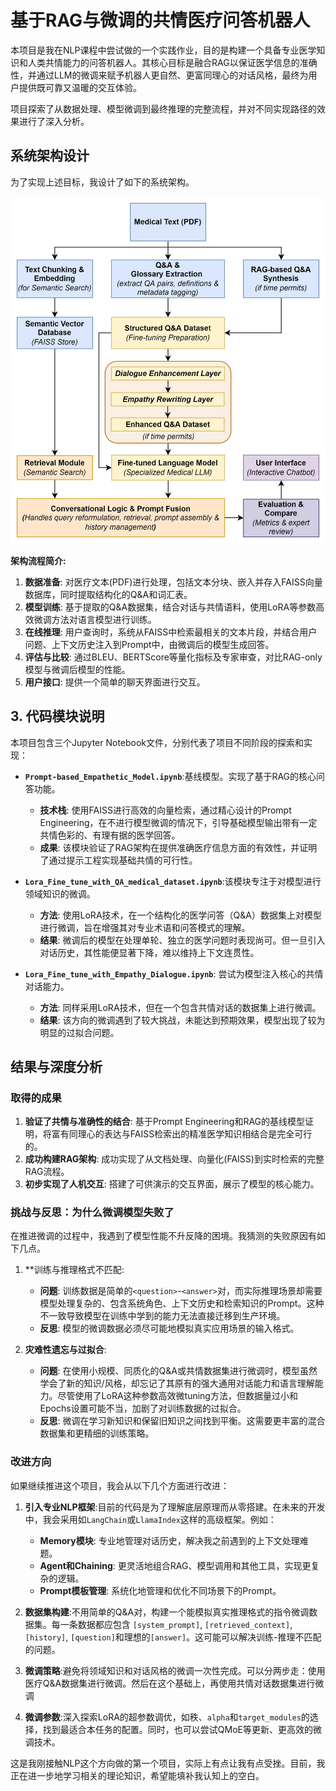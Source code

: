 # 基于RAG与微调的共情医疗问答机器人

本项目是我在NLP课程中尝试做的一个实践作业，目的是构建一个具备专业医学知识和人类共情能力的问答机器人。其核心目标是融合RAG以保证医学信息的准确性，并通过LLM的微调来赋予机器人更自然、更富同理心的对话风格，最终为用户提供既可靠又温暖的交互体验。

项目探索了从数据处理、模型微调到最终推理的完整流程，并对不同实现路径的效果进行了深入分析。

## 系统架构设计

为了实现上述目标，我设计了如下的系统架构。

![Architecture Flow](./architecture.jpg)

**架构流程简介:**

1.  **数据准备**: 对医疗文本(PDF)进行处理，包括文本分块、嵌入并存入FAISS向量数据库，同时提取结构化的Q&A和词汇表。
2.  **模型训练**: 基于提取的Q&A数据集，结合对话与共情语料，使用LoRA等参数高效微调方法对语言模型进行训练。
3.  **在线推理**: 用户查询时，系统从FAISS中检索最相关的文本片段，并结合用户问题、上下文历史注入到Prompt中，由微调后的模型生成回答。
4.  **评估与比较**: 通过BLEU、BERTScore等量化指标及专家审查，对比RAG-only模型与微调后模型的性能。
5.  **用户接口**: 提供一个简单的聊天界面进行交互。

## 3. 代码模块说明

本项目包含三个Jupyter Notebook文件，分别代表了项目不同阶段的探索和实现：

* **`Prompt-based_Empathetic_Model.ipynb`**:基线模型。实现了基于RAG的核心问答功能。
    * **技术栈**: 使用FAISS进行高效的向量检索，通过精心设计的Prompt Engineering，在不进行模型微调的情况下，引导基础模型输出带有一定共情色彩的、有理有据的医学回答。
    * **成果**: 该模块验证了RAG架构在提供准确医疗信息方面的有效性，并证明了通过提示工程实现基础共情的可行性。
    
* **`Lora_Fine_tune_with_QA_medical_dataset.ipynb`**:该模块专注于对模型进行领域知识的微调。
    * **方法**: 使用LoRA技术，在一个结构化的医学问答（Q&A）数据集上对模型进行微调，旨在增强其对专业术语和问答模式的理解。
    * **结果**: 微调后的模型在处理单轮、独立的医学问题时表现尚可。但一旦引入对话历史，其性能便显著下降，难以维持上下文连贯性。
    
* **`Lora_Fine_tune_with_Empathy_Dialogue.ipynb`**: 尝试为模型注入核心的共情对话能力。
    * **方法**: 同样采用LoRA技术，但在一个包含共情对话的数据集上进行微调。
    * **结果**: 该方向的微调遇到了较大挑战，未能达到预期效果，模型出现了较为明显的过拟合问题。

## 结果与深度分析

### 取得的成果

1.  **验证了共情与准确性的结合**: 基于Prompt Engineering和RAG的基线模型证明，将富有同理心的表达与FAISS检索出的精准医学知识相结合是完全可行的。
2.  **成功构建RAG架构**: 成功实现了从文档处理、向量化(FAISS)到实时检索的完整RAG流程。
3.  **初步实现了人机交互**: 搭建了可供演示的交互界面，展示了模型的核心能力。

### 挑战与反思：为什么微调模型失败了

在推进微调的过程中，我遇到了模型性能不升反降的困境。我猜测的失败原因有如下几点。

1.  **训练与推理格式不匹配:
    * **问题**: 训练数据是简单的`<question>`-`<answer>`对，而实际推理场景却需要模型处理复杂的、包含系统角色、上下文历史和检索知识的Prompt。这种不一致导致模型在训练中学到的能力无法直接迁移到生产环境。
    * **反思**: 模型的微调数据必须尽可能地模拟真实应用场景的输入格式。

2.  **灾难性遗忘与过拟合**:
    * **问题**: 在使用小规模、同质化的Q&A或共情数据集进行微调时，模型虽然学会了新的知识/风格，却忘记了其原有的强大通用对话能力和语言理解能力。尽管使用了LoRA这种参数高效微tuning方法，但数据量过小和Epochs设置可能不当，加剧了对训练数据的过拟合。
    * **反思**: 微调在学习新知识和保留旧知识之间找到平衡。这需要更丰富的混合数据集和更精细的训练策略。

### 改进方向

如果继续推进这个项目，我会从以下几个方面进行改进：

1.  **引入专业NLP框架**:目前的代码是为了理解底层原理而从零搭建。在未来的开发中，我会采用如`LangChain`或`LlamaIndex`这样的高级框架。例如：
    
    * **Memory模块**: 专业地管理对话历史，解决我之前遇到的上下文处理难题。
    * **Agent和Chaining**: 更灵活地组合RAG、模型调用和其他工具，实现更复杂的逻辑。
    * **Prompt模板管理**: 系统化地管理和优化不同场景下的Prompt。

2. **数据集构建**:不用简单的Q&A对，构建一个能模拟真实推理格式的指令微调数据集。每一条数据都应包含 `[system_prompt]`, `[retrieved_context]`, `[history]`, `[question]`和理想的`[answer]`。这可能可以解决训练-推理不匹配的问题。

3. **微调策略**:避免将领域知识和对话风格的微调一次性完成。可以分两步走：使用医疗Q&A数据集进行微调。然后在这个基础上，再使用共情对话数据集进行微调

4. **微调参数**:深入探索LoRA的超参数调优，如秩、`alpha`和`target_modules`的选择，找到最适合本任务的配置。同时，也可以尝试QMoE等更新、更高效的微调技术。

   



这是我刚接触NLP这个方向做的第一个项目，实际上有点让我有点受挫。目前，我正在进一步地学习相关的理论知识，希望能填补我认知上的空白。



